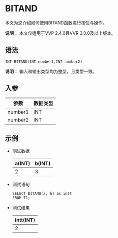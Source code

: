 # BITAND

本文为您介绍如何使用BITAND函数进行按位与操作。

**说明：** 本文仅适用于VVP 2.4.0且VVR 3.0.0及以上版本。

## 语法

```
INT BITAND(INT number1,INT number2)        
```

**说明：** 输入和输出类型均为整型，且类型一致。

## 入参

|参数|数据类型|
|--|----|
|number1|INT|
|number2|INT|

## 示例

-   测试数据

    |a\(INT\)|b\(INT\)|
    |--------|--------|
    |2|3|

-   测试语句

    ```
    SELECT BITAND(a, b) as intt
    FROM T1;              
    ```

-   测试结果

    |intt\(INT\)|
    |-----------|
    |2|


